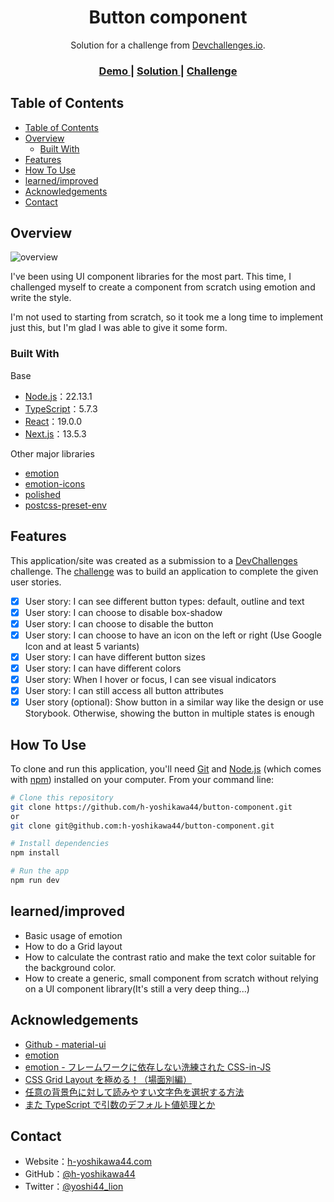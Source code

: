 <!-- Please update value in the {}  -->

<h1 align="center">Button component</h1>

<div align="center">
   Solution for a challenge from  <a href="http://legacy.devchallenges.io" target="_blank">Devchallenges.io</a>.
</div>

<div align="center">
  <h3>
    <a href="https://ch-button-component-h-yoshikawa44.vercel.app/">
      Demo
    </a>
    <span> | </span>
    <a href="https://legacy.devchallenges.io/solutions/XYfovlFDBkg4qktnUh8b">
      Solution
    </a>
    <span> | </span>
    <a href="https://legacy.devchallenges.io/challenges/ohgVTyJCbm5OZyTB2gNY">
      Challenge
    </a>
  </h3>
</div>

<!-- TABLE OF CONTENTS -->

## Table of Contents

- [Table of Contents](#table-of-contents)
- [Overview](#overview)
  - [Built With](#built-with)
- [Features](#features)
- [How To Use](#how-to-use)
- [learned/improved](#learnedimproved)
- [Acknowledgements](#acknowledgements)
- [Contact](#contact)

<!-- OVERVIEW -->

## Overview

![overview](/screenshots/overview.png)

I've been using UI component libraries for the most part.
This time, I challenged myself to create a component from scratch using emotion and write the style.

I'm not used to starting from scratch, so it took me a long time to implement just this, but I'm glad I was able to give it some form.

### Built With

<!-- This section should list any major frameworks that you built your project using. Here are a few examples.-->

Base
- [Node.js](https://nodejs.org/)：22.13.1
- [TypeScript](https://www.typescriptlang.org/)：5.7.3
- [React](https://reactjs.org/)：19.0.0
- [Next.js](https://nextjs.org/)：13.5.3

Other major libraries
- [emotion](https://emotion.sh/)
- [emotion-icons](https://emotion-icons.dev/)
- [polished](https://polished.js.org/)
- [postcss-preset-env](https://github.com/csstools/postcss-plugins/tree/main/plugin-packs/postcss-preset-env)

## Features

<!-- List the features of your application or follow the template. Don't share the figma file here :) -->

This application/site was created as a submission to a [DevChallenges](https://legacy.devchallenges.io/challenges) challenge. The [challenge](https://legacy.devchallenges.io/challenges/ohgVTyJCbm5OZyTB2gNY) was to build an application to complete the given user stories.

- [x] User story: I can see different button types: default, outline and text
- [x] User story: I can choose to disable box-shadow
- [x] User story: I can choose to disable the button
- [x] User story: I can choose to have an icon on the left or right (Use Google Icon and at least 5 variants)
- [x] User story: I can have different button sizes
- [x] User story: I can have different colors
- [x] User story: When I hover or focus, I can see visual indicators
- [x] User story: I can still access all button attributes
- [x] User story (optional): Show button in a similar way like the design or use Storybook. Otherwise, showing the button in multiple states is enough

## How To Use

<!-- This is an example, please update according to your application -->

To clone and run this application, you'll need [Git](https://git-scm.com) and [Node.js](https://nodejs.org/en/download/) (which comes with [npm](https://www.npmjs.com/)) installed on your computer. From your command line:

```bash
# Clone this repository
git clone https://github.com/h-yoshikawa44/button-component.git
or
git clone git@github.com:h-yoshikawa44/button-component.git

# Install dependencies
npm install

# Run the app
npm run dev
```

## learned/improved
- Basic usage of emotion
- How to do a Grid layout
- How to calculate the contrast ratio and make the text color suitable for the background color.
- How to create a generic, small component from scratch without relying on a UI component library(It's still a very deep thing...)

## Acknowledgements

<!-- This section should list any articles or add-ons/plugins that helps you to complete the project. This is optional but it will help you in the future. For exmpale -->

- [Github - material-ui](https://github.com/mui-org/material-ui)
- [emotion](https://emotion.sh/)
- [emotion - フレームワークに依存しない洗練された CSS-in-JS](https://tech.recruit-mp.co.jp/front-end/post-17543/)
- [CSS Grid Layout を極める！（場面別編）](https://qiita.com/kura07/items/486c19045aab8090d6d9)
- [任意の背景色に対して読みやすい文字色を選択する方法](https://katashin.info/2018/12/18/247)
- [また TypeScript で引数のデフォルト値処理とか](https://qiita.com/asa-taka/items/6057322a5f7da0e19b87)

## Contact

- Website：[h-yoshikawa44.com](https://h-yoshikawa44.com)
- GitHub：[@h-yoshikawa44](https://github.com/h-yoshikawa44)
- Twitter：[@yoshi44_lion](https://twitter.com/yoshi44_lion)
